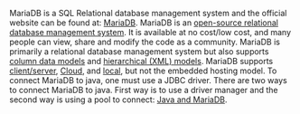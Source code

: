 MariaDB is a SQL Relational database management system and the official website can be found at: [MariaDB](https://mariadb.org/). MariaDB is an [open-source relational database management system](https://www.navisite.com/blog/open-source-vs-commercial-database-systems/). It is available at no cost/low cost, and many people can view, share and modify the code as a community. MariaDB is primarily a relational database management system but also supports [column data models](https://mariadb.com/database-topics/analytics/) and [hierarchical (XML) models](https://mariadb.com/kb/en/understanding-the-hierarchical-database-model/). MariaDB supports [client/server](https://mariadb.com/kb/en/securing-connections-for-client-and-server/), [Cloud](https://www.cloudclusters.io/cloud/mariadb/), and [local](https://mariadb.com/kb/en/connecting-to-mariadb/), but not the embedded hosting model. To connect MariaDB to java, one must use a JDBC driver. There are two ways to connect MariaDB to java. First way is to use a driver manager and the second way is using a pool to connect: [Java and MariaDB](https://hevodata.com/learn/mariadb-java/#s2). 
